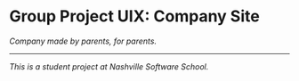# Group Project UIX: Company Site
*Company made by parents, for parents.*


----------------------------------------------------------------------------------------
*This is a student project at Nashville Software School.*


